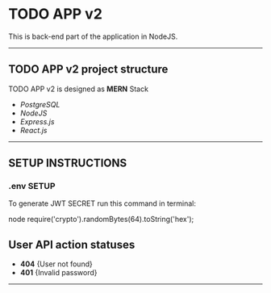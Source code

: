 # TODO APP v2

This is back-end part of the application in NodeJS.

---

## TODO APP v2 project structure

TODO APP v2 is designed as **MERN** Stack

- _PostgreSQL_
- _NodeJS_
- _Express.js_
- _React.js_

---

## SETUP INSTRUCTIONS

### .env SETUP

To generate JWT SECRET run this command in terminal:

node
require('crypto').randomBytes(64).toString('hex');

## User API action statuses

- **404** {User not found}
- **401** {Invalid password}

---